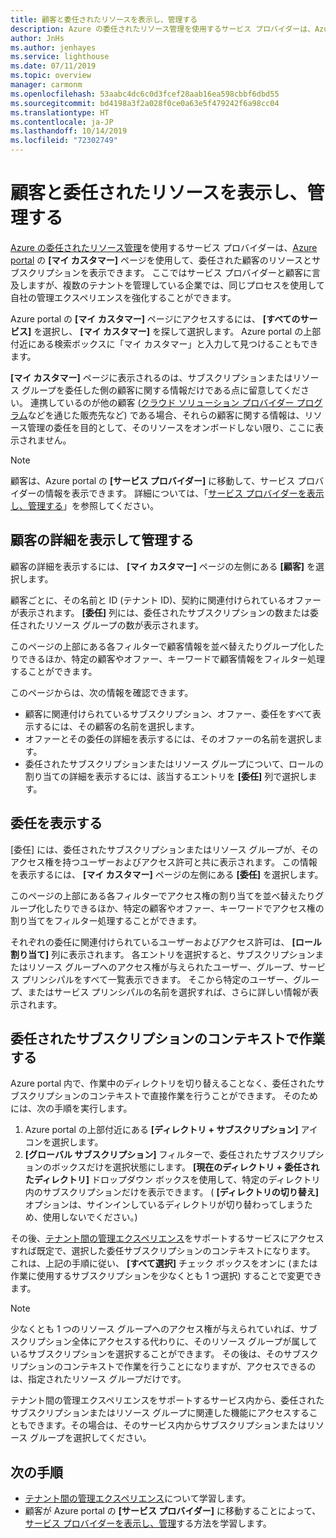 ```yaml
---
title: 顧客と委任されたリソースを表示し、管理する
description: Azure の委任されたリソース管理を使用するサービス プロバイダーは、Azure portal の [マイ カスタマー] を使用して、自社に委任された顧客のリソースとサブスクリプションをすべて表示できます。
author: JnHs
ms.author: jenhayes
ms.service: lighthouse
ms.date: 07/11/2019
ms.topic: overview
manager: carmonm
ms.openlocfilehash: 53aabc4dc6c0d3fcef28aab16ea598cbbf6dbd55
ms.sourcegitcommit: bd4198a3f2a028f0ce0a63e5f479242f6a98cc04
ms.translationtype: HT
ms.contentlocale: ja-JP
ms.lasthandoff: 10/14/2019
ms.locfileid: "72302749"
---
```

# <a name="view-and-manage-customers-and-delegated-resources"></a>顧客と委任されたリソースを表示し、管理する

[Azure の委任されたリソース管理](../concepts/azure-delegated-resource-management.md)を使用するサービス プロバイダーは、[Azure portal](https://portal.azure.com) の **[マイ カスタマー]** ページを使用して、委任された顧客のリソースとサブスクリプションを表示できます。 ここではサービス プロバイダーと顧客に言及しますが、複数のテナントを管理している企業では、同じプロセスを使用して自社の管理エクスペリエンスを強化することができます。

Azure portal の **[マイ カスタマー]** ページにアクセスするには、 **[すべてのサービス]** を選択し、 **[マイ カスタマー]** を探して選択します。 Azure portal の上部付近にある検索ボックスに「マイ カスタマー」と入力して見つけることもできます。

**[マイ カスタマー]** ページに表示されるのは、サブスクリプションまたはリソース グループを委任した側の顧客に関する情報だけである点に留意してください。 連携しているのが他の顧客 ([クラウド ソリューション プロバイダー プログラム](https://docs.microsoft.com/partner-center/csp-overview)などを通じた販売先など) である場合、それらの顧客に関する情報は、リソース管理の委任を目的として、そのリソースをオンボードしない限り、ここに表示されません。

> [!NOTE]
> 顧客は、Azure portal の **[サービス プロバイダー]** に移動して、サービス プロバイダーの情報を表示できます。 詳細については、「[サービス プロバイダーを表示し、管理する](view-manage-service-providers.md)」を参照してください。

## <a name="view-and-manage-customer-details"></a>顧客の詳細を表示して管理する

顧客の詳細を表示するには、 **[マイ カスタマー]** ページの左側にある **[顧客]** を選択します。

顧客ごとに、その名前と ID (テナント ID)、契約に関連付けられているオファーが表示されます。 **[委任]** 列には、委任されたサブスクリプションの数または委任されたリソース グループの数が表示されます。

このページの上部にある各フィルターで顧客情報を並べ替えたりグループ化したりできるほか、特定の顧客やオファー、キーワードで顧客情報をフィルター処理することができます。

このページからは、次の情報を確認できます。

- 顧客に関連付けられているサブスクリプション、オファー、委任をすべて表示するには、その顧客の名前を選択します。
- オファーとその委任の詳細を表示するには、そのオファーの名前を選択します。
- 委任されたサブスクリプションまたはリソース グループについて、ロールの割り当ての詳細を表示するには、該当するエントリを **[委任]** 列で選択します。

## <a name="view-delegations"></a>委任を表示する

[委任] には、委任されたサブスクリプションまたはリソース グループが、そのアクセス権を持つユーザーおよびアクセス許可と共に表示されます。 この情報を表示するには、 **[マイ カスタマー]** ページの左側にある **[委任]** を選択します。

このページの上部にある各フィルターでアクセス権の割り当てを並べ替えたりグループ化したりできるほか、特定の顧客やオファー、キーワードでアクセス権の割り当てをフィルター処理することができます。

それぞれの委任に関連付けられているユーザーおよびアクセス許可は、 **[ロール割り当て]** 列に表示されます。 各エントリを選択すると、サブスクリプションまたはリソース グループへのアクセス権が与えられたユーザー、グループ、サービス プリンシパルをすべて一覧表示できます。 そこから特定のユーザー、グループ、またはサービス プリンシパルの名前を選択すれば、さらに詳しい情報が表示されます。

## <a name="work-in-the-context-of-a-delegated-subscription"></a>委任されたサブスクリプションのコンテキストで作業する

Azure portal 内で、作業中のディレクトリを切り替えることなく、委任されたサブスクリプションのコンテキストで直接作業を行うことができます。 そのためには、次の手順を実行します。

1. Azure portal の上部付近にある **[ディレクトリ + サブスクリプション]** アイコンを選択します。
2. **[グローバル サブスクリプション]** フィルターで、委任されたサブスクリプションのボックスだけを選択状態にします。 **[現在のディレクトリ + 委任されたディレクトリ]** ドロップダウン ボックスを使用して、特定のディレクトリ内のサブスクリプションだけを表示できます。 ( **[ディレクトリの切り替え]** オプションは、サインインしているディレクトリが切り替わってしまうため、使用しないでください。)

その後、[テナント間の管理エクスペリエンス](../concepts/cross-tenant-management-experience.md)をサポートするサービスにアクセスすれば既定で、選択した委任サブスクリプションのコンテキストになります。 これは、上記の手順に従い、 **[すべて選択]** チェック ボックスをオンに (または作業に使用するサブスクリプションを少なくとも 1 つ選択) することで変更できます。

> [!NOTE]
> 少なくとも 1 つのリソース グループへのアクセス権が与えられていれば、サブスクリプション全体にアクセスする代わりに、そのリソース グループが属しているサブスクリプションを選択することができます。 その後は、そのサブスクリプションのコンテキストで作業を行うことになりますが、アクセスできるのは、指定されたリソース グループだけです。

テナント間の管理エクスペリエンスをサポートするサービス内から、委任されたサブスクリプションまたはリソース グループに関連した機能にアクセスすることもできます。その場合は、そのサービス内からサブスクリプションまたはリソース グループを選択してください。

## <a name="next-steps"></a>次の手順

- [テナント間の管理エクスペリエンス](../concepts/cross-tenant-management-experience.md)について学習します。
- 顧客が Azure portal の **[サービス プロバイダー]** に移動することによって、[サービス プロバイダーを表示し、管理](view-manage-service-providers.md)する方法を学習します。
